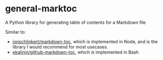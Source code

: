 # general-marktoc

A Python library for generating table of contents for a Markdown file


Similar to:

- [jonschlinkert/markdown-toc](https://github.com/jonschlinkert/markdown-toc), which is implemented in Node, and is the library I would recommend for most usecases.
- [ekalinin/github-markdown-toc](https://github.com/ekalinin/github-markdown-toc), which is implemented in Bash



